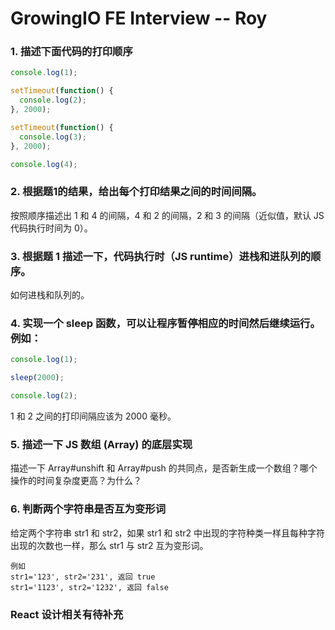 # GrowingIO FE Interview -- Roy

### 1. 描述下面代码的打印顺序

```javascript
console.log(1);

setTimeout(function() {
  console.log(2);
}, 2000);

setTimeout(function() {
  console.log(3);
}, 2000);

console.log(4);
```

### 2. 根据题1的结果，给出每个打印结果之间的时间间隔。

按照顺序描述出 1 和 4 的间隔，4 和 2 的间隔，2 和 3 的间隔（近似值，默认 JS 代码执行时间为 0）。

### 3. 根据题 1 描述一下，代码执行时（JS runtime）进栈和进队列的顺序。

如何进栈和队列的。

### 4. 实现一个 sleep 函数，可以让程序暂停相应的时间然后继续运行。例如：

```javascript
console.log(1);

sleep(2000);

console.log(2);
```

1 和 2 之间的打印间隔应该为 2000 毫秒。

### 5. 描述一下 JS 数组 (Array) 的底层实现

描述一下 Array#unshift 和 Array#push 的共同点，是否新生成一个数组？哪个操作的时间复杂度更高？为什么？

### 6. 判断两个字符串是否互为变形词

给定两个字符串 str1 和 str2，如果 str1 和 str2 中出现的字符种类一样且每种字符出现的次数也一样，那么 str1 与 str2 互为变形词。

```
例如
str1='123', str2='231', 返回 true
str1='1123', str2='1232', 返回 false
```

### React 设计相关有待补充
